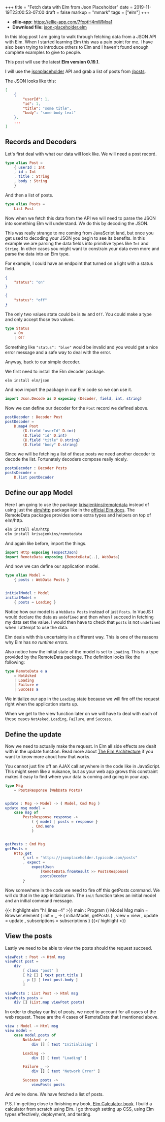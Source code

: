 +++
title = "Fetch data with Elm from Json Placeholder"
date = 2019-11-19T23:00:53-07:00
draft = false
markup = "mmark"
tags = ["elm"]
+++

- **ellie-app:** https://ellie-app.com/7fxptH4mWMxa1
- **Download file:** [json-placeholder.elm](/files/json-placeholder.elm)

In this blog post I am going to walk through fetching data from a JSON API with Elm. When I started learning Elm this was a pain point for me. I have also been trying to introduce others to Elm and I haven't found enough complete examples to give to people.

This post will use the latest **Elm version 0.19.1**.

I will use the [jsonplaceholder](https://jsonplaceholder.typicode.com/) API and grab a list of posts from [/posts](https://jsonplaceholder.typicode.com/posts).

The JSON looks like this:

```json
[
    {
        "userId": 1,
        "id": 1,
        "title": "some title",
        "body": "some body text"
    },
    ...
]
```


## Records and Decoders 

Let's first deal with what our data will look like. We will need a post record.

```elm
type alias Post =
    { userId : Int
    , id : Int
    , title : String
    , body : String
    }
```

And then a list of posts.

```elm
type alias Posts =
    List Post
```

Now when we fetch this data from the API we will need to parse the JSON into something Elm will understand. We do this by decoding the JSON.

This was really strange to me coming from JavaScript land, but once you get used to decoding your JSON you begin to see its benefits. In this example we are parsing the data fields into primitive types like `Int` and `String`. In other cases you might want to constrain your data even more and parse the data into an Elm type.

For example, I could have an endpoint that turned on a light with a status field.

```json
{
    "status": "on"
}

{
    "status": "off"
}
```

The only two values state could be is `On` and `Off`. You could make a type and only accept those two values.

```elm
type Status
    = On
    | Off
```

Something like `"status": "blue"` would be invalid and you would get a nice error message and a safe way to deal with the error.

Anyway, back to our simple decoder.

We first need to install the Elm decoder package.

```bash
elm install elm/json
```

And now import the package in our Elm code so we can use it.

```elm
import Json.Decode as D exposing (Decoder, field, int, string)
```

Now we can define our decoder for the `Post` record we defined above.

```elm
postDecoder : Decoder Post
postDecoder =
    D.map4 Post
        (D.field "userId" D.int)
        (D.field "id" D.int)
        (D.field "title" D.string)
        (D.field "body" D.string)
```

Since we will be fetching a list of these posts we need another decoder to decode the list. Fortunately decoders compose really nicely.

```elm
postsDecoder : Decoder Posts
postsDecoder =
    D.list postDecoder
```

## Define our app Model

Here I am going to use the package [krisajenkins/remotedata](https://package.elm-lang.org/packages/krisajenkins/remotedata/latest/RemoteData) instead of using just the [elm/http](https://package.elm-lang.org/packages/elm/http/2.0.0/Http) package like in the [official Elm docs](https://guide.elm-lang.org/effects/json.html). The RemoteData packages provides some extra types and helpers on top of elm/http.

```bash
elm install elm/http
elm install krisajenkins/remotedata
```

And again like before, import the things.

```elm
import Http exposing (expectJson)
import RemoteData exposing (RemoteData(..), WebData)
```

And now we can define our application model.

```elm
type alias Model =
    { posts : WebData Posts }


initialModel : Model
initialModel =
    { posts = Loading }
```

Notice how our model is a `WebData Posts` instead of just `Posts`. In VueJS I would declare the data as `undefined` and then when I succeed in fetching my data set the value. I would then have to check that `posts` is not `undefined` when I attempt to use the data.

Elm deals with this uncertainty in a different way. This is one of the reasons why Elm has *no runtime errors*.

Also notice how the initial state of the model is set to `Loading`. This is a type provided by the RemoteData package. The definition looks like the following:

```elm
type RemoteData e a
    = NotAsked
    | Loading
    | Failure e
    | Success a
```

We initialize our app in the `Loading` state because we will fire off the request right when the application starts up.

When we get to the view function later on we will have to deal with each of these cases `NotAsked`, `Loading`, `Failure`, and `Success`.

## Define the update

Now we need to actually make the request. In Elm all side effects are dealt with in the update function. Read more about [The Elm Architecture](https://guide.elm-lang.org/architecture/) if you want to know more about how that works.

You cannot just fire off an AJAX call anywhere in the code like in JavaScript. This might seem like a nuisance, but as your web app grows this constraint makes it easy to find where your data is coming and going in your app.

```elm
type Msg
    = PostsResponse (WebData Posts)


update : Msg -> Model -> ( Model, Cmd Msg )
update msg model =
    case msg of
        PostsResponse response ->
            ( { model | posts = response }
            , Cmd.none
            )


getPosts : Cmd Msg
getPosts =
    Http.get
        { url = "https://jsonplaceholder.typicode.com/posts"
        , expect =
            expectJson
                (RemoteData.fromResult >> PostsResponse)
                postsDecoder
        }
```

Now somewhere in the code we need to fire off this getPosts command. We will do that in the app initialization. The `init` function takes an initial model and an initial command message.

{{< highlight elm "hl_lines=4" >}}
main : Program () Model Msg
main =
    Browser.element
        { init = \_ -> ( initialModel, getPosts )
        , view = view
        , update = update
        , subscriptions = subscriptions
        }
{{</ highlight >}}


## View the posts

Lastly we need to be able to view the posts should the request succeed.

```elm
viewPost : Post -> Html msg
viewPost post =
    div
        [ class "post" ]
        [ h2 [] [ text post.title ]
        , p [] [ text post.body ]
        ]

viewPosts : List Post -> Html msg
viewPosts posts =
    div [] (List.map viewPost posts)
```

In order to display our list of posts, we need to account for all cases of the web request. These are the 4 cases of RemoteData that I mentioned above.

```elm
view : Model -> Html msg
view model =
    case model.posts of
        NotAsked ->
            div [] [ text "Initializing" ]

        Loading ->
            div [] [ text "Loading" ]

        Failure _ ->
            div [] [ text "Network Error" ]

        Success posts ->
            viewPosts posts
```

And we're done. We have fetched a list of posts.

P.S. I'm getting close to finishing my book, [Elm Calculator book](/courses). I build a calculator from scratch using Elm. I go through setting up CSS, using Elm types effectively, deployment, and testing.

